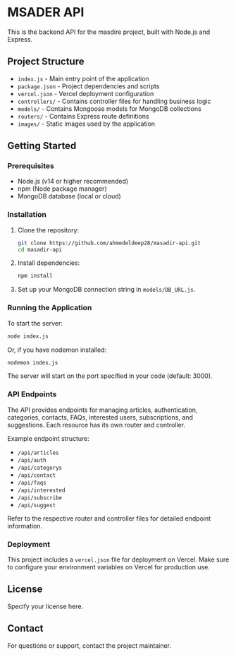 # MSADER API

This is the backend API for the masdire project, built with Node.js and Express.

## Project Structure

- `index.js` - Main entry point of the application
- `package.json` - Project dependencies and scripts
- `vercel.json` - Vercel deployment configuration
- `controllers/` - Contains controller files for handling business logic
- `models/` - Contains Mongoose models for MongoDB collections
- `routers/` - Contains Express route definitions
- `images/` - Static images used by the application

## Getting Started

### Prerequisites
- Node.js (v14 or higher recommended)
- npm (Node package manager)
- MongoDB database (local or cloud)

### Installation
1. Clone the repository:
   ```sh
   git clone https://github.com/ahmedeldeep28/masadir-api.git
   cd masadir-api
   ```
2. Install dependencies:
   ```sh
   npm install
   ```
3. Set up your MongoDB connection string in `models/DB_URL.js`.

### Running the Application
To start the server:
```sh
node index.js
```

Or, if you have nodemon installed:
```sh
nodemon index.js
```

The server will start on the port specified in your code (default: 3000).

### API Endpoints
The API provides endpoints for managing articles, authentication, categories, contacts, FAQs, interested users, subscriptions, and suggestions. Each resource has its own router and controller.

Example endpoint structure:
- `/api/articles`
- `/api/auth`
- `/api/categorys`
- `/api/contact`
- `/api/faqs`
- `/api/interested`
- `/api/subscribe`
- `/api/suggest`

Refer to the respective router and controller files for detailed endpoint information.

### Deployment
This project includes a `vercel.json` file for deployment on Vercel. Make sure to configure your environment variables on Vercel for production use.

## License
Specify your license here.

## Contact
For questions or support, contact the project maintainer.
